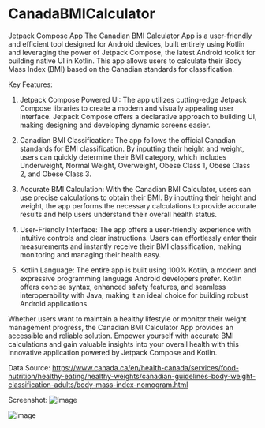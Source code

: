 # CanadaBMICalculator
Jetpack Compose App
The Canadian BMI Calculator App is a user-friendly and efficient tool designed for Android devices, built entirely using Kotlin and leveraging the power of Jetpack Compose, the latest Android toolkit for building native UI in Kotlin. This app allows users to calculate their Body Mass Index (BMI) based on the Canadian standards for classification.

Key Features:
1. Jetpack Compose Powered UI: The app utilizes cutting-edge Jetpack Compose libraries to create a modern and visually appealing user interface. Jetpack Compose offers a declarative approach to building UI, making designing and developing dynamic screens easier.

2. Canadian BMI Classification: The app follows the official Canadian standards for BMI classification. By inputting their height and weight, users can quickly determine their BMI category, which includes Underweight, Normal Weight, Overweight, Obese Class 1, Obese Class 2, and Obese Class 3.

3. Accurate BMI Calculation: With the Canadian BMI Calculator, users can use precise calculations to obtain their BMI. By inputting their height and weight, the app performs the necessary calculations to provide accurate results and help users understand their overall health status.

4. User-Friendly Interface: The app offers a user-friendly experience with intuitive controls and clear instructions. Users can effortlessly enter their measurements and instantly receive their BMI classification, making monitoring and managing their health easy.

5. Kotlin Language: The entire app is built using 100% Kotlin, a modern and expressive programming language Android developers prefer. Kotlin offers concise syntax, enhanced safety features, and seamless interoperability with Java, making it an ideal choice for building robust Android applications.

Whether users want to maintain a healthy lifestyle or monitor their weight management progress, the Canadian BMI Calculator App provides an accessible and reliable solution. Empower yourself with accurate BMI calculations and gain valuable insights into your overall health with this innovative application powered by Jetpack Compose and Kotlin.

Data Source: https://www.canada.ca/en/health-canada/services/food-nutrition/healthy-eating/healthy-weights/canadian-guidelines-body-weight-classification-adults/body-mass-index-nomogram.html

Screenshot:
![image](https://github.com/contactkaran/CanadaBMICalculator/assets/108695031/1bba0466-bcd5-4e91-8a9f-09ae6fbf4304)

![image](https://github.com/contactkaran/CanadaBMICalculator/assets/108695031/567612cb-6e6d-4d10-b3e4-5a970c969230)
